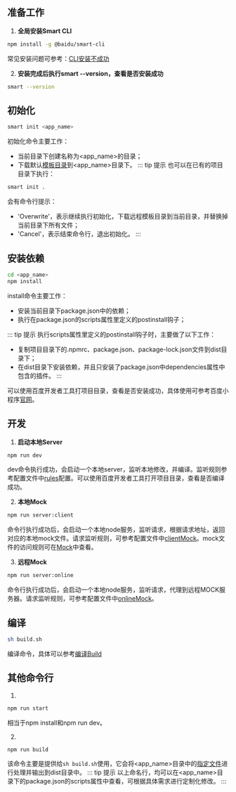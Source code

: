 ## 准备工作
1. **全局安装Smart CLI**
```sh
npm install -g @baidu/smart-cli
```
常见安装问题可参考：[CLI安装不成功](../question#cli安装不成功)

2. **安装完成后执行smart --version，查看是否安装成功**
```sh
smart --version
```
## 初始化
```sh
smart init <app_name>
```
初始化命令主要工作：
- 当前目录下创建名称为<app_name>的目录；
- 下载默认[模板目录](../menu/menu)到<app_name>目录下。
::: tip 提示
也可以在已有的项目目录下执行：
```sh
smart init .
```
会有命令行提示：
- 'Overwrite'，表示继续执行初始化，下载远程模板目录到当前目录，并替换掉当前目录下所有文件；
- 'Cancel'，表示结束命令行，退出初始化。
:::

## 安装依赖
```sh
cd <app_name>
npm install
```
install命令主要工作：
- 安装当前目录下package.json中的依赖；
- 执行在package.json的scripts属性里定义的postinstall钩子；

::: tip 提示
执行scripts属性里定义的postinstall钩子时，主要做了以下工作：
- 复制项目目录下的.npmrc、package.json、package-lock.json文件到dist目录下；
- 在dist目录下安装依赖，并且只安装了package.json中dependencies属性中包含的插件。
:::

可以使用百度开发者工具打项目目录，查看是否安装成功，具体使用可参考百度小程序[官网](https://smartprogram.baidu.com/developer/index.html)。

## 开发
1. **启动本地Server**
```sh
npm run dev
```
dev命令执行成功，会启动一个本地server，监听本地修改，并编译。监听规则参考配置文件中[rules](../config#rules)配置。可以使用百度开发者工具打开项目目录，查看是否编译成功。

2. **本地Mock**
```sh
npm run server:client
```
命令行执行成功后，会启动一个本地node服务，监听请求，根据请求地址，返回对应的本地mock文件。请求监听规则，可参考配置文件中[clientMock](../config#clientMock)。mock文件的访问规则可在[Mock](../menu/mock)中查看。

3. **远程Mock**
```sh
npm run server:online
```
命令行执行成功后，会启动一个本地node服务，监听请求，代理到远程MOCK服务器。请求监听规则，可参考配置文件中[onlineMock](../config#onlineMock)。

## 编译
```sh
sh build.sh
```
编译命令，具体可以参考[编译Build](../menu/build)

## 其他命令行
1.
```sh
npm run start
```
相当于npm install和npm run dev。

2.
```sh
npm run build
```
该命令主要是提供给``` sh build.sh ```使用，它会将<app_name>目录中的[指定文件](../config#rules)进行处理并输出到dist目录中。
::: tip 提示
以上命名行，均可以在<app_name>目录下的package.json的scripts属性中查看，可根据具体需求进行定制化修改。
:::

